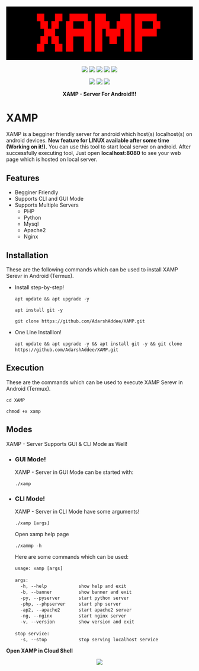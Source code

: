 <!-- XAMP: For Linux and Android --->

<p align="center">
  <img src=".github/logo/xamp.png">
</p>

<p align="center">
  <img src="https://img.shields.io/github/stars/AdarshAddee/XAMP?style=for-the-badge">
  <img src="https://img.shields.io/github/forks/AdarshAddee/XAMP?color=teal&style=for-the-badge">
  <img src="https://img.shields.io/github/issues/AdarshAddee/XAMP?color=red&style=for-the-badge">
  <img src="https://img.shields.io/badge/Version-v1.0-green?style=for-the-badge">
  <img src="https://img.shields.io/github/license/AdarshAddee/XAMP?style=for-the-badge">
</p>

<p align="center">
  <img src="https://img.shields.io/badge/Author-AdarshAddee-blue?style=flat-square">
  <img src="https://img.shields.io/badge/Written%20In-Bash-darkcyan?style=flat-square">
  <img src="https://hits.seeyoufarm.com/api/count/incr/badge.svg?url=https%3A%2F%2Fgithub.com%2FAdarshAddee%2FXAMP&title=Visitors&edge_flat=false"/></a>
</p>

<p align="center">
  <b>XAMP - Server For Android!!!</b>
</p>

##

# XAMP
XAMP is a begginer friendly server for android which host(s) localhost(s) on android devices. <b>New feature for LINUX available after some time (Working on it!).</b> You can use this tool to start local server on android. After successfully executing tool, Just open <b>localhost:8080</b> to see your web page which is hosted on local server. 

## Features
- Begginer Friendly
- Supports CLI and GUI Mode
- Supports Multiple Servers
  - PHP
  - Python
  - Mysql
  - Apache2
  - Nginx

## Installation 
These are the following commands which can be used to install XAMP Serevr in Android (Termux).
- Install step-by-step!
  ```
  apt update && apt upgrade -y
  ```
  ```
  apt install git -y
  ```
  ```
  git clone https://github.com/AdarshAddee/XAMP.git
  ```
  
- One Line Installion!
  ```
  apt update && apt upgrade -y && apt install git -y && git clone https://github.com/AdarshAddee/XAMP.git
  ```
  
## Execution
These are the commands which can be used to execute XAMP Serevr in Android (Termux).
```
cd XAMP
```
```
chmod +x xamp
```

## Modes
XAMP - Server Supports GUI & CLI Mode as Well!
- ### GUI Mode!
  XAMP - Server in GUI Mode can be started with:
  ```
  ./xamp
  ```
- ### CLI Mode!
  XAMP - Server  in CLI Mode have some arguments!
  ```
  ./xamp [args]
  ```
  
  Open xamp help page
  
  ```
  ./xammp -h
  ```
  
  Here are some commands which can be used:
  ```
  usage: xamp [args]
  
  args:
    -h, --help            show help and exit
    -b, --banner          show banner and exit
    -py, --pyserver       start python server
    -php, --phpserver     start php server
    -ap2, --apache2       start apache2 server
    -ng, --nginx          start nginx server
    -v, --version         show version and exit
    
  stop service:
    -s, --stop            stop serving localhost service
  ```

<b align="center">Open XAMP in Cloud Shell</b>
<p align="center">
  <a href="https://shell.cloud.google.com/cloudshell/open?cloudshell_git_repo=https://github.com/AdarshAddee/XAMP.git&tutorial=README.md" target="_blank"><img src="https://gstatic.com/cloudssh/images/open-btn.svg"></a>
</p>


